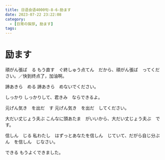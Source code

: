 ```yaml
---
title: 日语会语4000句-8-6-励ます
date: 2023-07-22 23:22:08
category:
  - [日常の挨拶, 励ます]
tags:
---
```


# 励ます

頑がん張ば　る
もう直す　ぐ終しゅう点てん　だから、頑がん張ば　ってください。／快到终点了，加油啊。

諦あきら　める
諦あきら　めないでください。

しっかり
しっかりして、君きみ　ならできるよ。

元げん気き　を出だ　す
元げん気き　を出だ　してください。

大だい丈じょう夫ぶ
こんなに頭あたま　がいいから、大だい丈じょう夫ぶ　です。

信しん　じる
私わたし　はずっとあなたを信しん　じていて、だがら自じ分ぶん　を信しん　じなさい。

できる
もうよくできました。
